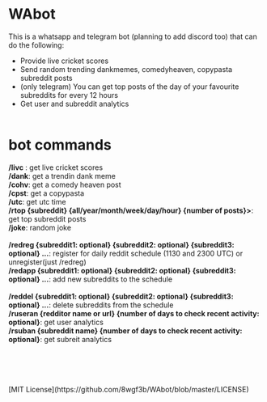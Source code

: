 # WAbot
This is a whatsapp and telegram bot (planning to add discord too) that can do the following:
* Provide live cricket scores
* Send random trending dankmemes, comedyheaven, copypasta subreddit posts
* (only telegram) You can get top posts of the day of your favourite subreddits for every 12 hours
* Get user and subreddit analytics<br /><br />

# bot commands

**/livc** : get live cricket scores<br />
**/dank**: get a trendin dank meme<br />
**/cohv**: get a comedy heaven post<br />
**/cpst**: get a copypasta<br />
**/utc**: get utc time<br />
**/rtop {subreddit} {all/year/month/week/day/hour} {number of posts}>**: get top subreddit posts<br />
**/joke**: random joke<br /><br />
**/redreg {subreddit1: optional} {subreddit2: optional} {subreddit3: optional} ...**: register for daily reddit schedule (1130 and 2300 UTC) or unregister(just /redreg)<br />
**/redapp {subreddit1: optional} {subreddit2: optional} {subreddit3: optional} ...**: add new subreddits to the schedule<br /><br />
**/reddel {subreddit1: optional} {subreddit2: optional} {subreddit3: optional} ...**: delete subreddits from the schedule<br />
**/ruseran {redditor name or url} {number of days to check recent activity: optional}**: get user analytics<br />
**/rsuban {subreddit name} {number of days to check recent activity: optional}**: get subreit analytics<br/>


<br />
<br /><br /><br />
[MIT License](https://github.com/8wgf3b/WAbot/blob/master/LICENSE)
 
